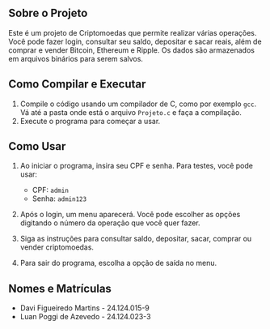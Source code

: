 ## Sobre o Projeto

Este é um projeto de Criptomoedas que permite realizar várias operações. Você pode fazer login, consultar seu saldo, depositar e sacar reais, além de comprar e vender Bitcoin, Ethereum e Ripple. Os dados são armazenados em arquivos binários para serem salvos.

## Como Compilar e Executar

1. Compile o código usando um compilador de C, como por exemplo `gcc`. Vá até a pasta onde está o arquivo `Projeto.c` e faça a compilação.
2. Execute o programa para começar a usar.

## Como Usar

1. Ao iniciar o programa, insira seu CPF e senha. Para testes, você pode usar:
   - CPF: `admin`
   - Senha: `admin123`

2. Após o login, um menu aparecerá. Você pode escolher as opções digitando o número da operação que você quer fazer.

3. Siga as instruções para consultar saldo, depositar, sacar, comprar ou vender criptomoedas.

4. Para sair do programa, escolha a opção de saída no menu.

## Nomes e Matrículas
- Davi Figueiredo Martins - 24.124.015-9
- Luan Poggi de Azevedo - 24.124.023-3
